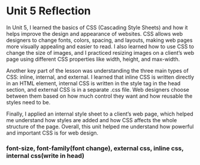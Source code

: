 # Unit 5 Reflection

In Unit 5, I learned the basics of CSS (Cascading Style Sheets) and how it helps improve the design and appearance of websites. CSS allows web designers to change fonts, colors, spacing, and layouts, making web pages more visually appealing and easier to read. I also learned how to use CSS to change the size of images, and I practiced resizing images on a client’s web page using different CSS properties like width, height, and max-width.

Another key part of the lesson was understanding the three main types of CSS: inline, internal, and external. I learned that inline CSS is written directly in an HTML element, internal CSS is written in the style tag in the head section, and external CSS is in a separate .css file. Web designers choose between them based on how much control they want and how reusable the styles need to be.

Finally, I applied an internal style sheet to a client’s web page, which helped me understand how styles are added and how CSS affects the whole structure of the page. Overall, this unit helped me understand how powerful and important CSS is for web design.

### font-size, font-family(font change), external css, inline css, internal css(write in head)
